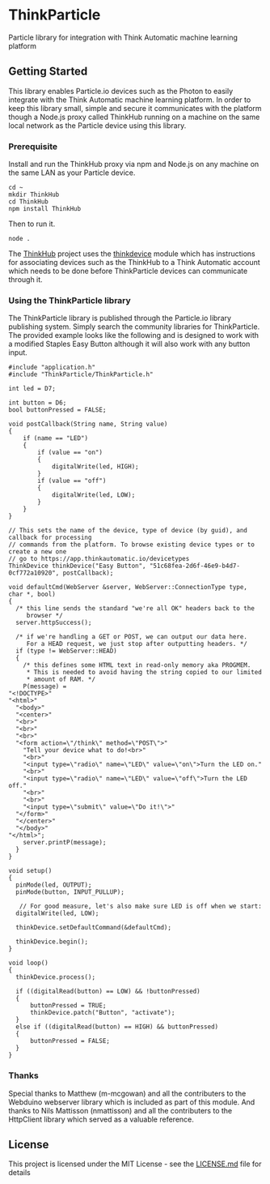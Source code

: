 # ThinkParticle
Particle library for integration with Think Automatic machine learning platform

## Getting Started

This library enables Particle.io devices such as the Photon to easily integrate with the Think Automatic machine learning platform. In order to keep this library small, simple and secure it communicates with the platform though a Node.js proxy called ThinkHub running on a machine on the same local network as the Particle device using this library. 

### Prerequisite

Install and run the ThinkHub proxy via npm and Node.js on any machine on the same LAN as your Particle device.
```
cd ~
mkdir ThinkHub
cd ThinkHub
npm install ThinkHub
```
Then to run it.
```
node .
```
The <a href="https://github.com/ThinkAutomatic/ThinkHub" target="_blank">ThinkHub</a> project uses the <a href="https://github.com/ThinkAutomatic/thinkdevice" target="_blank">thinkdevice</a> module which has instructions for associating devices such as the ThinkHub to a Think Automatic account which needs to be done before ThinkParticle devices can communicate through it.

### Using the ThinkParticle library

The ThinkParticle library is published through the Particle.io library publishing system. Simply search the community libraries for ThinkParticle. The provided example looks like the following and is designed to work with a modified Staples Easy Button although it will also work with any button input.
```
#include "application.h"
#include "ThinkParticle/ThinkParticle.h"

int led = D7; 

int button = D6; 
bool buttonPressed = FALSE;

void postCallback(String name, String value)
{
    if (name == "LED") 
    {
        if (value == "on")
        {
            digitalWrite(led, HIGH);
        }
        if (value == "off")
        {
            digitalWrite(led, LOW);
        }
    }
}

// This sets the name of the device, type of device (by guid), and callback for processing
// commands from the platform. To browse existing device types or to create a new one
// go to https://app.thinkautomatic.io/devicetypes
ThinkDevice thinkDevice("Easy Button", "51c68fea-2d6f-46e9-b4d7-0cf772a10920", postCallback);

void defaultCmd(WebServer &server, WebServer::ConnectionType type, char *, bool)
{
  /* this line sends the standard "we're all OK" headers back to the
     browser */
  server.httpSuccess();

  /* if we're handling a GET or POST, we can output our data here.
     For a HEAD request, we just stop after outputting headers. */
  if (type != WebServer::HEAD)
  {
    /* this defines some HTML text in read-only memory aka PROGMEM.
     * This is needed to avoid having the string copied to our limited
     * amount of RAM. */
    P(message) = 
"<!DOCTYPE>"
"<html>"
  "<body>"
  "<center>"
  "<br>"
  "<br>"
  "<br>"
  "<form action=\"/think\" method=\"POST\">"
    "Tell your device what to do!<br>"
    "<br>"
    "<input type=\"radio\" name=\"LED\" value=\"on\">Turn the LED on."
    "<br>"
    "<input type=\"radio\" name=\"LED\" value=\"off\">Turn the LED off."
    "<br>"
    "<br>"
    "<input type=\"submit\" value=\"Do it!\">"
  "</form>"
  "</center>"
  "</body>"
"</html>";
    server.printP(message);
  }
}

void setup()
{
  pinMode(led, OUTPUT);
  pinMode(button, INPUT_PULLUP);

   // For good measure, let's also make sure LED is off when we start:
  digitalWrite(led, LOW);

  thinkDevice.setDefaultCommand(&defaultCmd);

  thinkDevice.begin();
}

void loop()
{
  thinkDevice.process();
  
  if ((digitalRead(button) == LOW) && !buttonPressed) 
  {
      buttonPressed = TRUE;
      thinkDevice.patch("Button", "activate");
  }
  else if ((digitalRead(button) == HIGH) && buttonPressed)
  {
      buttonPressed = FALSE;
  }
}
```
### Thanks

Special thanks to Matthew (m-mcgowan) and all the contributers to the Webduino webserver library which is included as part of this module. And thanks to Nils Mattisson (nmattisson) and all the contributers to the HttpClient library which served as a valuable reference.

## License

This project is licensed under the MIT License - see the [LICENSE.md](LICENSE.md) file for details
